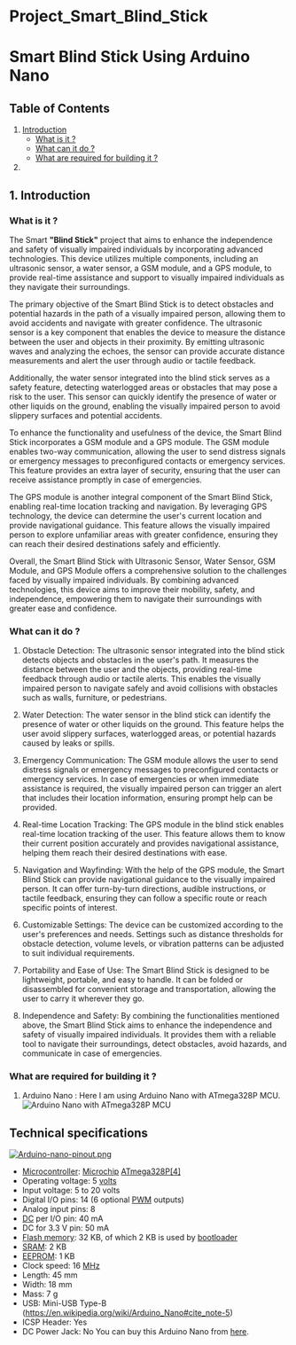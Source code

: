 # Project_Smart_Blind_Stick

# Smart Blind Stick Using Arduino Nano
## Table of Contents
1. [Introduction](#intro)
	* [What is it  ?](#what)
	* [What can it do ?](#do)
	* [What are required for building it ?](#apparatus)
2. 


<a name = "intro"> </a>
## 1. Introduction
<a name = "what"> </a>
### What is it ?

The Smart **"Blind Stick"** project that aims to enhance the independence and safety of visually impaired individuals by incorporating advanced technologies. This device utilizes multiple components, including an ultrasonic sensor, a water sensor, a GSM module, and a GPS module, to provide real-time assistance and support to visually impaired individuals as they navigate their surroundings.

The primary objective of the Smart Blind Stick is to detect obstacles and potential hazards in the path of a visually impaired person, allowing them to avoid accidents and navigate with greater confidence. The ultrasonic sensor is a key component that enables the device to measure the distance between the user and objects in their proximity. By emitting ultrasonic waves and analyzing the echoes, the sensor can provide accurate distance measurements and alert the user through audio or tactile feedback.

Additionally, the water sensor integrated into the blind stick serves as a safety feature, detecting waterlogged areas or obstacles that may pose a risk to the user. This sensor can quickly identify the presence of water or other liquids on the ground, enabling the visually impaired person to avoid slippery surfaces and potential accidents.

To enhance the functionality and usefulness of the device, the Smart Blind Stick incorporates a GSM module and a GPS module. The GSM module enables two-way communication, allowing the user to send distress signals or emergency messages to preconfigured contacts or emergency services. This feature provides an extra layer of security, ensuring that the user can receive assistance promptly in case of emergencies.

The GPS module is another integral component of the Smart Blind Stick, enabling real-time location tracking and navigation. By leveraging GPS technology, the device can determine the user's current location and provide navigational guidance. This feature allows the visually impaired person to explore unfamiliar areas with greater confidence, ensuring they can reach their desired destinations safely and efficiently.

Overall, the Smart Blind Stick with Ultrasonic Sensor, Water Sensor, GSM Module, and GPS Module offers a comprehensive solution to the challenges faced by visually impaired individuals. By combining advanced technologies, this device aims to improve their mobility, safety, and independence, empowering them to navigate their surroundings with greater ease and confidence.
<a name = "do"> </a>

### What can it do ?
1.  Obstacle Detection: The ultrasonic sensor integrated into the blind stick detects objects and obstacles in the user's path. It measures the distance between the user and the objects, providing real-time feedback through audio or tactile alerts. This enables the visually impaired person to navigate safely and avoid collisions with obstacles such as walls, furniture, or pedestrians.
    
2.  Water Detection: The water sensor in the blind stick can identify the presence of water or other liquids on the ground. This feature helps the user avoid slippery surfaces, waterlogged areas, or potential hazards caused by leaks or spills.
    
3.  Emergency Communication: The GSM module allows the user to send distress signals or emergency messages to preconfigured contacts or emergency services. In case of emergencies or when immediate assistance is required, the visually impaired person can trigger an alert that includes their location information, ensuring prompt help can be provided.
    
4.  Real-time Location Tracking: The GPS module in the blind stick enables real-time location tracking of the user. This feature allows them to know their current position accurately and provides navigational assistance, helping them reach their desired destinations with ease.
    
5.  Navigation and Wayfinding: With the help of the GPS module, the Smart Blind Stick can provide navigational guidance to the visually impaired person. It can offer turn-by-turn directions, audible instructions, or tactile feedback, ensuring they can follow a specific route or reach specific points of interest.
    
6.  Customizable Settings: The device can be customized according to the user's preferences and needs. Settings such as distance thresholds for obstacle detection, volume levels, or vibration patterns can be adjusted to suit individual requirements.
    
7.  Portability and Ease of Use: The Smart Blind Stick is designed to be lightweight, portable, and easy to handle. It can be folded or disassembled for convenient storage and transportation, allowing the user to carry it wherever they go.
    
8.  Independence and Safety: By combining the functionalities mentioned above, the Smart Blind Stick aims to enhance the independence and safety of visually impaired individuals. It provides them with a reliable tool to navigate their surroundings, detect obstacles, avoid hazards, and communicate in case of emergencies.

###     What are required for building it ?
1. Arduino Nano :
	Here I am using Arduino Nano with ATmega328P MCU.![Arduino Nano with ATmega328P MCU](//upload.wikimedia.org/wikipedia/commons/7/78/Arduino_nano.jpg)
	
## Technical specifications

[![Arduino-nano-pinout.png](https://upload.wikimedia.org/wikipedia/commons/thumb/e/e4/Arduino-nano-pinout.png/500px-Arduino-nano-pinout.png)](https://en.wikipedia.org/wiki/File:Arduino-nano-pinout.png)

-   [Microcontroller](https://en.wikipedia.org/wiki/Microcontroller "Microcontroller"):  [Microchip](https://en.wikipedia.org/wiki/Microchip_Technology "Microchip Technology")  [ATmega328P](https://en.wikipedia.org/wiki/ATmega328P "ATmega328P")[[4]](https://en.wikipedia.org/wiki/Arduino_Nano#cite_note-website-4)
-   Operating voltage: 5  [volts](https://en.wikipedia.org/wiki/Volts "Volts")
-   Input voltage: 5 to 20 volts
-   Digital I/O pins: 14 (6 optional  [PWM](https://en.wikipedia.org/wiki/Pulse-width_modulation "Pulse-width modulation")  outputs)
-   Analog input pins: 8
-   [DC](https://en.wikipedia.org/wiki/Direct_current "Direct current")  per I/O pin: 40 mA
-   DC for 3.3 V pin: 50 mA
-   [Flash memory](https://en.wikipedia.org/wiki/Flash_memory "Flash memory"): 32 KB, of which 2 KB is used by  [bootloader](https://en.wikipedia.org/wiki/Booting#Boot-loader "Booting")
-   [SRAM](https://en.wikipedia.org/wiki/Static_random-access_memory "Static random-access memory"): 2 KB
-   [EEPROM](https://en.wikipedia.org/wiki/EEPROM "EEPROM"): 1 KB
-   Clock speed: 16 [MHz](https://en.wikipedia.org/wiki/MHz "MHz")
-   Length: 45 mm
-   Width: 18 mm
-   Mass: 7 g
-   USB: Mini-USB Type-B  (https://en.wikipedia.org/wiki/Arduino_Nano#cite_note-5)
-   ICSP Header: Yes
-   DC Power Jack: No
You can buy this Arduino Nano from [here](https://www.electronicscomp.com/nano-v3.0-development-board-clone-compatible-model).
